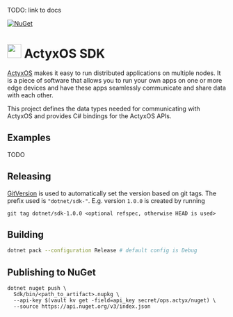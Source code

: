 TODO: link to docs

[![NuGet](https://buildstats.info/nuget/ActyxOS.Sdk)](https://www.nuget.org/packages/ActyxOS.Sdk/)

# <img src="https://developer.actyx.com/img/logo.svg" height="32px"> ActyxOS SDK

[ActyxOS](https://developer.actyx.com/docs/os/introduction) makes it easy to run distributed
applications on multiple nodes. It is a piece of software that allows you to run your own apps
on one or more edge devices and have these apps seamlessly communicate and share data with
each other.

This project defines the data types needed for communicating with ActyxOS and provides C#
bindings for the ActyxOS APIs.

## Examples

TODO

## Releasing

[GitVersion](https://gitversion.net/) is used to automatically set the version based on git tags. The prefix used is `"dotnet/sdk-"`. E.g. version `1.0.0` is created by running

```
git tag dotnet/sdk-1.0.0 <optional refspec, otherwise HEAD is used>
```

## Building

```bash
dotnet pack --configuration Release # default config is Debug
```

## Publishing to NuGet

```
dotnet nuget push \
  Sdk/bin/<path_to_artifact>.nupkg \
  --api-key $(vault kv get -field=api_key secret/ops.actyx/nuget) \
  --source https://api.nuget.org/v3/index.json
```